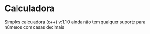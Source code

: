 # Calculadora
Simples calculadora (c++)
v:1.1.0 ainda não tem qualquer suporte para números com casas decimais
